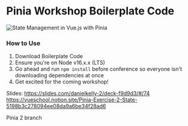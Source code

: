 # Pinia Workshop Boilerplate Code

![State Management in Vue.js with Pinia](readme-screenshot.png)

### How to Use

1. Download Boilerplate Code
2. Ensure you're on Node v16.x.x (LTS)
3. Go ahead and run `npm install` before conference so everyone isn't downloading dependencies at once
4. Get excited for the coming workshop!

Slides:
https://slides.com/danielkelly-2/deck-f9d9d3/#/74
https://vueschool.notion.site/Pinia-Exercise-2-State-5198b3c278094ee08da9a6be34f28ad6

Pinia 2 branch
